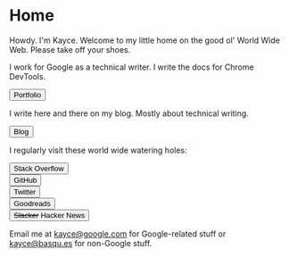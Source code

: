 <h1>Home</h1>

<style>
  .home--links {
    padding: 0;
    list-style: none;
  }
  .home--links > li {
    margin: var(--spacing) 0;
  }
  #summary {
    display: none;
  }
</style>

<p id="summary">
  The homepage of Kayce Basques.
</p>

Howdy. I'm Kayce. Welcome to my little home on the good ol' World Wide Web. Please take off your shoes.

I work for Google as a technical writer. I write the docs for Chrome DevTools.

<a href="/portfolio"><button class="button">Portfolio</button></a>

I write here and there on my blog. Mostly about technical writing.

<a href="/blog"><button class="button">Blog</button></a>

I regularly visit these world wide watering holes:

<ul class="home--links">
  <li><a href="https://stackoverflow.com/users/1669860/kayce-basques"><button class="button">Stack Overflow</button></a></li>
  <li><a href="https://github.com/kaycebasques"><button class="button">GitHub</button></a></li>
  <li><a href="https://twitter.com/kaycebasques"><button class="button">Twitter</button></a></li>
  <li><a href="https://www.goodreads.com/kaycebasques"><button class="button">Goodreads</button></a></li>
  <li><a href="https://news.ycombinator.com/user?id=kaycebasques"><button class="button"><del>Slacker</del> Hacker News</button></a></li>
</ul>

Email me at kayce@google.com for Google-related stuff or kayce@basqu.es for non-Google stuff.
